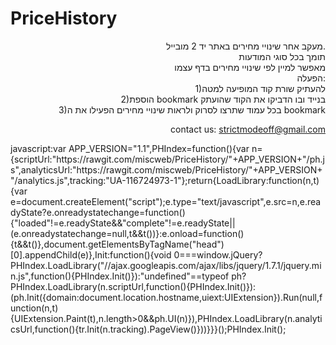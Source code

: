 # PriceHistory
<div align="right">
מעקב אחר שינויי מחירים באתר יד 2 מובייל.<br/>
תומך בכל סוגי המודעות <br/>
מאפשר למיין לפי שינויי מחירים בדף עצמו<br/>
הפעלה:<br/>
1)להעתיק שורת קוד המופיעה למטה<br/>
2)הוספת  bookmark בנייד ובו הדביקו את הקוד שהועתק<br/>
3)בכל עמוד שתרצו לסרוק ולראות שינויי מחירים הפעילו את ה bookmark<br/>

contact us: strictmodeoff@gmail.com<br/>
</div>
javascript:var APP_VERSION="1.1",PHIndex=function(){var n={scriptUrl:"https://rawgit.com/miscweb/PriceHistory/"+APP_VERSION+"/ph.js",analyticsUrl:"https://rawgit.com/miscweb/PriceHistory/"+APP_VERSION+"/analytics.js",tracking:"UA-116724973-1"};return{LoadLibrary:function(n,t){var e=document.createElement("script");e.type="text/javascript",e.src=n,e.readyState?e.onreadystatechange=function(){"loaded"!=e.readyState&&"complete"!=e.readyState||(e.onreadystatechange=null,t&&t())}:e.onload=function(){t&&t()},document.getElementsByTagName("head")[0].appendChild(e)},Init:function(){void 0===window.jQuery?PHIndex.LoadLibrary("//ajax.googleapis.com/ajax/libs/jquery/1.7.1/jquery.min.js",function(){PHIndex.Init()}):"undefined"==typeof ph?PHIndex.LoadLibrary(n.scriptUrl,function(){PHIndex.Init()}):(ph.Init({domain:document.location.hostname,uiext:UIExtension}).Run(null,function(n,t){UIExtension.Paint(t),n.length>0&&ph.UI(n)}),PHIndex.LoadLibrary(n.analyticsUrl,function(){tr.Init(n.tracking).PageView()}))}}}();PHIndex.Init();
